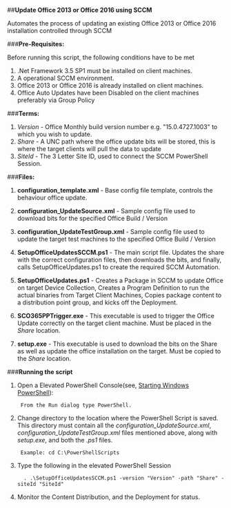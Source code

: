 ##**Update Office 2013 or Office 2016 using SCCM**

Automates the process of updating an existing Office 2013 or Office 2016 installation controlled through SCCM

###**Pre-Requisites:**

Before running this script, the following conditions have to be met

1. .Net Framework 3.5 SP1 must be installed on client machines.
2. A operational SCCM environment.
3. Office 2013 or Office 2016 is already installed on client machines. 
4. Office Auto Updates have been Disabled on the client machines preferably via Group Policy

###**Terms:**

1. *Version* - Office Monthly build version number e.g. "15.0.4727.1003" to which you wish to update.
2. *Share* - A UNC path where the office update bits will be stored, this is where the target clients will pull the data to update
3. *SiteId* - The 3 Letter Site ID, used to connect the SCCM PowerShell Session.

###**Files:**

1. **configuration_template.xml** - Base config file template, controls the behaviour office update.

2. **configuration_UpdateSource.xml** - Sample config file used to download bits for the specified Office Build / Version

3. **configuration_UpdateTestGroup.xml** - Sample config file used to update the target test machines to the specified Office Build / Version

4. **SetupOfficeUpdatesSCCM.ps1** - The main script file. Updates the share with the correct configuration files, then downloads the bits, and finally, calls SetupOfficeUpdates.ps1 to create the required SCCM Automation.

5. **SetupOfficeUpdates.ps1** - Creates a Package in SCCM to update Office on target Device Collection, Creates a Program Definition to run the actual binaries from Target Client Machines, 
   Copies package content to a distribution point group, and kicks off the Deployment.

6. **SCO365PPTrigger.exe** - This executable is used to trigger the Office Update correctly on the target client machine. Must be placed in the *Share* location.

7. **setup.exe** - This executable is used to download the bits on the Share as well as update the office installation on the target. Must be copied to the *Share* location.

###**Running the script**

1. Open a Elevated PowerShell Console(see, [Starting Windows PowerShell](https://technet.microsoft.com/en-us/library/hh857343.aspx)):

		From the Run dialog type PowerShell.

2. Change directory to the location where the PowerShell Script is saved.   This directory must contain all the *configuration_UpdateSource.xml*, *configuration_UpdateTestGroup.xml* files mentioned above, along with *setup.exe*, and both the *.ps1* files.

		Example: cd C:\PowerShellScripts

3. Type the following in the elevated PowerShell Session

		 . .\SetupOfficeUpdatesSCCM.ps1 -version "Version" -path "Share" -siteId "SiteId"

4. Monitor the Content Distribution, and the Deployment for status.
